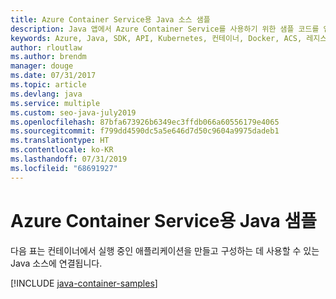 ```yaml
---
title: Azure Container Service용 Java 소스 샘플
description: Java 앱에서 Azure Container Service를 사용하기 위한 샘플 코드를 얻습니다.
keywords: Azure, Java, SDK, API, Kubernetes, 컨테이너, Docker, ACS, 레지스트리, 이미지
author: rloutlaw
ms.author: brendm
manager: douge
ms.date: 07/31/2017
ms.topic: article
ms.devlang: java
ms.service: multiple
ms.custom: seo-java-july2019
ms.openlocfilehash: 87bfa673926b6349ec3ffdb066a60556179e4065
ms.sourcegitcommit: f799dd4590dc5a5e646d7d50c9604a9975dadeb1
ms.translationtype: HT
ms.contentlocale: ko-KR
ms.lasthandoff: 07/31/2019
ms.locfileid: "68691927"
---
```

# <a name="java-samples-for-azure-container-service"></a>Azure Container Service용 Java 샘플

다음 표는 컨테이너에서 실행 중인 애플리케이션을 만들고 구성하는 데 사용할 수 있는 Java 소스에 연결됩니다.

[!INCLUDE [java-container-samples](includes/java-container-samples.md)]